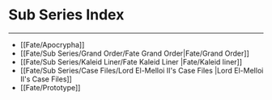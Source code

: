 # Sub Series Index
***
- [[Fate/Apocrypha]]
- [[Fate/Sub Series/Grand Order/Fate Grand Order|Fate/Grand Order]]
- [[Fate/Sub Series/Kaleid Liner/Fate Kaleid Liner |Fate/Kaleid liner]]
- [[Fate/Sub Series/Case Files/Lord El-Melloi II's Case Files |Lord El-Melloi II's Case Files]]
- [[Fate/Prototype]]